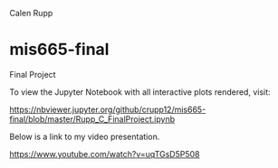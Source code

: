 Calen Rupp

# mis665-final
Final Project

To view the Jupyter Notebook with all interactive plots rendered, visit:

https://nbviewer.jupyter.org/github/crupp12/mis665-final/blob/master/Rupp_C_FinalProject.ipynb

Below is a link to my video presentation.

https://www.youtube.com/watch?v=uqTGsD5P508
